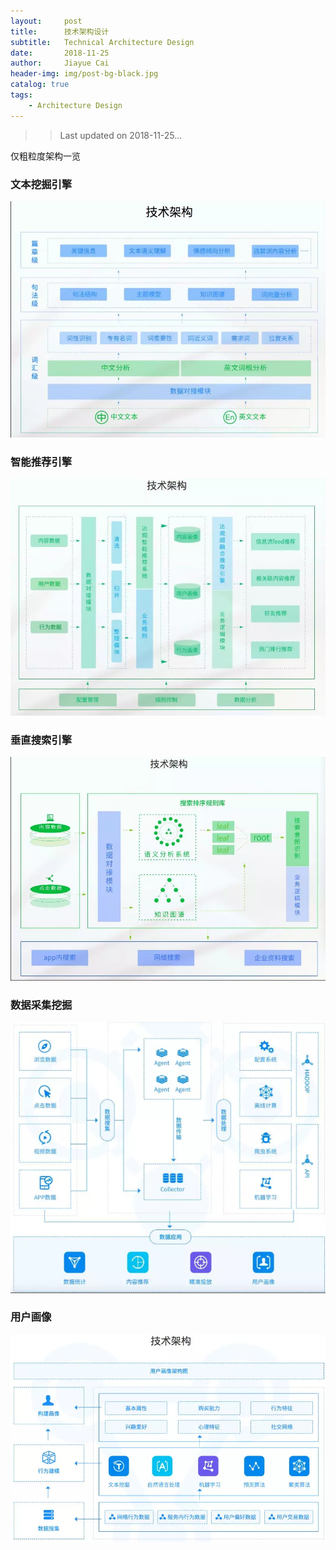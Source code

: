 ```yaml
---
layout:     post
title:      技术架构设计
subtitle:   Technical Architecture Design
date:       2018-11-25
author:     Jiayue Cai
header-img: img/post-bg-black.jpg
catalog: true
tags:
    - Architecture Design
---
```



>>Last updated on 2018-11-25... 

仅粗粒度架构一览
	
### 文本挖掘引擎

![](/img/post/20181125/1.png)

### 智能推荐引擎

![](/img/post/20181125/2.png)

### 垂直搜索引擎

![](/img/post/20181125/3.png)

### 数据采集挖掘

![](/img/post/20181125/4.png)

### 用户画像

![](/img/post/20181125/5.png)














